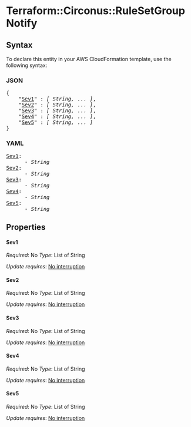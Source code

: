 # Terraform::Circonus::RuleSetGroup Notify

## Syntax

To declare this entity in your AWS CloudFormation template, use the following syntax:

### JSON

<pre>
{
    "<a href="#sev1" title="Sev1">Sev1</a>" : <i>[ String, ... ]</i>,
    "<a href="#sev2" title="Sev2">Sev2</a>" : <i>[ String, ... ]</i>,
    "<a href="#sev3" title="Sev3">Sev3</a>" : <i>[ String, ... ]</i>,
    "<a href="#sev4" title="Sev4">Sev4</a>" : <i>[ String, ... ]</i>,
    "<a href="#sev5" title="Sev5">Sev5</a>" : <i>[ String, ... ]</i>
}
</pre>

### YAML

<pre>
<a href="#sev1" title="Sev1">Sev1</a>: <i>
      - String</i>
<a href="#sev2" title="Sev2">Sev2</a>: <i>
      - String</i>
<a href="#sev3" title="Sev3">Sev3</a>: <i>
      - String</i>
<a href="#sev4" title="Sev4">Sev4</a>: <i>
      - String</i>
<a href="#sev5" title="Sev5">Sev5</a>: <i>
      - String</i>
</pre>

## Properties

#### Sev1

_Required_: No
_Type_: List of String

_Update requires_: [No interruption](https://docs.aws.amazon.com/AWSCloudFormation/latest/UserGuide/using-cfn-updating-stacks-update-behaviors.html#update-no-interrupt)

#### Sev2

_Required_: No
_Type_: List of String

_Update requires_: [No interruption](https://docs.aws.amazon.com/AWSCloudFormation/latest/UserGuide/using-cfn-updating-stacks-update-behaviors.html#update-no-interrupt)

#### Sev3

_Required_: No
_Type_: List of String

_Update requires_: [No interruption](https://docs.aws.amazon.com/AWSCloudFormation/latest/UserGuide/using-cfn-updating-stacks-update-behaviors.html#update-no-interrupt)

#### Sev4

_Required_: No
_Type_: List of String

_Update requires_: [No interruption](https://docs.aws.amazon.com/AWSCloudFormation/latest/UserGuide/using-cfn-updating-stacks-update-behaviors.html#update-no-interrupt)

#### Sev5

_Required_: No
_Type_: List of String

_Update requires_: [No interruption](https://docs.aws.amazon.com/AWSCloudFormation/latest/UserGuide/using-cfn-updating-stacks-update-behaviors.html#update-no-interrupt)

